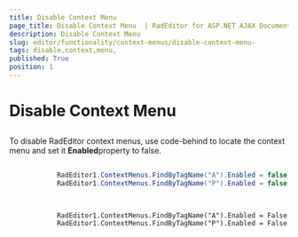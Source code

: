 ```yaml
---
title: Disable Context Menu 
page_title: Disable Context Menu  | RadEditor for ASP.NET AJAX Documentation
description: Disable Context Menu 
slug: editor/functionality/context-menus/disable-context-menu-
tags: disable,context,menu,
published: True
position: 1
---
```


# Disable Context Menu 



## 

To disable RadEditor context menus, use code-behind to locate the context menu and set it **Enabled**property to false.



````C#
	
	        RadEditor1.ContextMenus.FindByTagName("A").Enabled = false; 
	        RadEditor1.ContextMenus.FindByTagName("P").Enabled = false;
	
````
````VB
	
	        RadEditor1.ContextMenus.FindByTagName("A").Enabled = False
	        RadEditor1.ContextMenus.FindByTagName("P").Enabled = False
	
````


